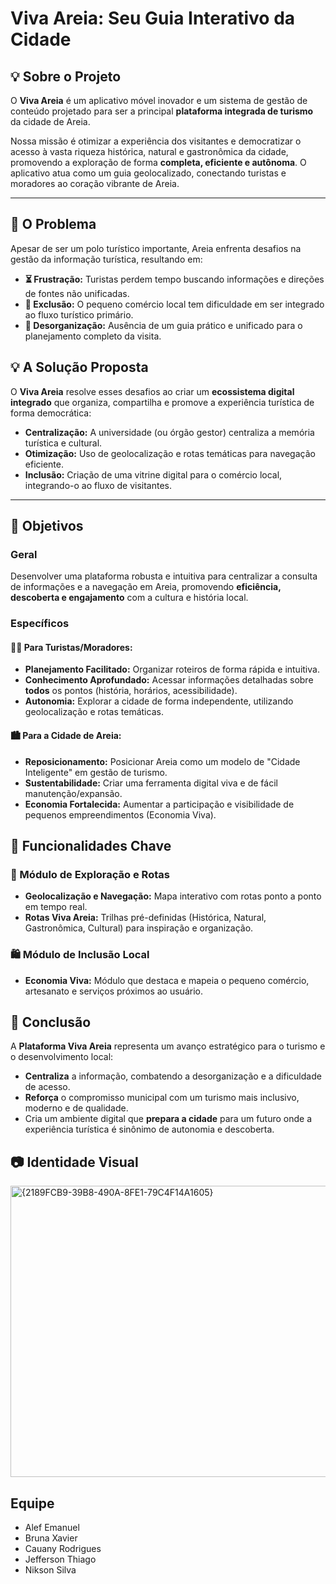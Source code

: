 # Viva Areia: Seu Guia Interativo da Cidade

## 💡 Sobre o Projeto

O **Viva Areia** é um aplicativo móvel inovador e um sistema de gestão de conteúdo projetado para ser a principal **plataforma integrada de turismo** da cidade de Areia.

Nossa missão é otimizar a experiência dos visitantes e democratizar o acesso à vasta riqueza histórica, natural e gastronômica da cidade, promovendo a exploração de forma **completa, eficiente e autônoma**. O aplicativo atua como um guia geolocalizado, conectando turistas e moradores ao coração vibrante de Areia.

---

## 🚩 O Problema

Apesar de ser um polo turístico importante, Areia enfrenta desafios na gestão da informação turística, resultando em:

* **⏳ Frustração:** Turistas perdem tempo buscando informações e direções de fontes não unificadas.
* **🤝 Exclusão:** O pequeno comércio local tem dificuldade em ser integrado ao fluxo turístico primário.
* **📂 Desorganização:** Ausência de um guia prático e unificado para o planejamento completo da visita.

## 💡 A Solução Proposta

O **Viva Areia** resolve esses desafios ao criar um **ecossistema digital integrado** que organiza, compartilha e promove a experiência turística de forma democrática:

* **Centralização:** A universidade (ou órgão gestor) centraliza a memória turística e cultural.
* **Otimização:** Uso de geolocalização e rotas temáticas para navegação eficiente.
* **Inclusão:** Criação de uma vitrine digital para o comércio local, integrando-o ao fluxo de visitantes.

---

## 🎯 Objetivos

### Geral

Desenvolver uma plataforma robusta e intuitiva para centralizar a consulta de informações e a navegação em Areia, promovendo **eficiência, descoberta e engajamento** com a cultura e história local.

### Específicos

#### 🧑‍🦱 Para Turistas/Moradores:
* **Planejamento Facilitado:** Organizar roteiros de forma rápida e intuitiva.
* **Conhecimento Aprofundado:** Acessar informações detalhadas sobre **todos** os pontos (história, horários, acessibilidade).
* **Autonomia:** Explorar a cidade de forma independente, utilizando geolocalização e rotas temáticas.

#### 🏙️ Para a Cidade de Areia:
* **Reposicionamento:** Posicionar Areia como um modelo de "Cidade Inteligente" em gestão de turismo.
* **Sustentabilidade:** Criar uma ferramenta digital viva e de fácil manutenção/expansão.
* **Economia Fortalecida:** Aumentar a participação e visibilidade de pequenos empreendimentos (Economia Viva).



## 📌 Funcionalidades Chave

### 🧭 Módulo de Exploração e Rotas
* **Geolocalização e Navegação:** Mapa interativo com rotas ponto a ponto em tempo real.
* **Rotas Viva Areia:** Trilhas pré-definidas (Histórica, Natural, Gastronômica, Cultural) para inspiração e organização.

### 🛍️ Módulo de Inclusão Local
* **Economia Viva:** Módulo que destaca e mapeia o pequeno comércio, artesanato e serviços próximos ao usuário.

## 🏁 Conclusão

A **Plataforma Viva Areia** representa um avanço estratégico para o turismo e o desenvolvimento local:

* **Centraliza** a informação, combatendo a desorganização e a dificuldade de acesso.
* **Reforça** o compromisso municipal com um turismo mais inclusivo, moderno e de qualidade.
* Cria um ambiente digital que **prepara a cidade** para um futuro onde a experiência turística é sinônimo de autonomia e descoberta.

## 📷 Identidade Visual

<img width="1071" height="466" alt="{2189FCB9-39B8-490A-8FE1-79C4F14A1605}" src="https://github.com/user-attachments/assets/b497e05c-0156-482e-aa4c-a054f05612e8" />


## Equipe

* Alef Emanuel
* Bruna Xavier
* Cauany Rodrigues
* Jefferson Thiago
* Nikson Silva
